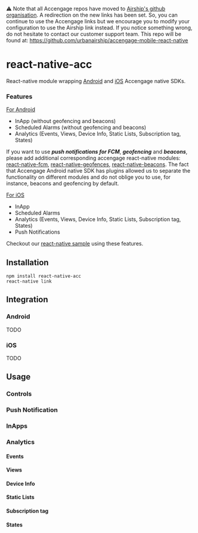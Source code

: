 :warning: Note that all Accengage repos have moved to [Airship's github organisation](https://github.com/urbanairship). A redirection on the new links has been set. So, you can continue to use the Accengage links but we encourage you to modify your configuration to use the Airship link instead.
If you notice something wrong, do not hesitate to contact our customer support team.
This repo will be found at: https://github.com/urbanairship/accengage-mobile-react-native

# react-native-acc
React-native module wrapping [Android](https://documentation.accengage.com/sdk/android/4.1/) and [iOS](https://documentation.accengage.com/sdk/ios/7.1/) Accengage native SDKs.

### Features
<u>For Android</u>

* InApp (without geofencing and beacons)
* Scheduled Alarms (without geofencing and beacons)
* Analytics (Events, Views, Device Info, Static Lists, Subscription tag, States)

If you want to use ***push notifications for FCM***, ***geofencing*** and ***beacons***, please add additional corresponding accengage react-native modules: [react-native-fcm](https://github.com/urbanairship/accengage-react-native-acc-fcm), [react-native-geofences](https://github.com/urbanairship/accengage-mobile-react-geofences), [react-native-beacons](https://github.com/urbanairship/accengage-mobile-react-beacons). The fact that Accengage Android native SDK has plugins allowed us to separate the functionality on different modules and do not oblige you to use, for instance, beacons and geofencing by default.

<u>For iOS</u>

* InApp
* Scheduled Alarms
* Analytics (Events, Views, Device Info, Static Lists, Subscription tag, States)
* Push Notifications

Checkout our [react-native sample](https://github.com/urbanairship/accengage-mobile-react-native-demo) using these features. 

## Installation
```
npm install react-native-acc
react-native link
```

## Integration

### Android
TODO

### iOS
TODO

## Usage
### Controls
### Push Notification
### InApps
### Analytics
#### Events
#### Views
#### Device Info
#### Static Lists
#### Subscription tag
#### States
